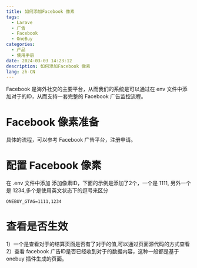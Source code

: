 ```yaml
---
title: 如何添加Facebook 像素
tags:
  - Larave
  - 广告
  - Facebook
  - OneBuy
categories:
  - 产品
  - 使用手册
date: 2024-03-03 14:23:12
description: 如何添加Facebook 像素
lang: zh-CN
---
```

Facebook 是海外社交的主要平台，从而我们的系统是可以通过在 env 文件中添加对于的ID，从而支持一套完整的 Facebook 广告监控流程。

# Facebook 像素准备
具体的流程，可以参考 Facebook 广告平台，注册申请。

# 配置 Facebook 像素

在 .env 文件中添加 添加像素ID，下面的示例是添加了2个，一个是 1111, 另外一个是 1234,多个是使用英文状态下的逗号来区分
```
ONEBUY_GTAG=1111,1234
```

# 查看是否生效
1）一个是查看对于的结算页面是否有了对于的值,可以通过页面源代码的方式查看  
2）查看 facebook 广告ID是否已经收到对于的数据内容，这种一般都是基于 onebuy 插件生成的页面。